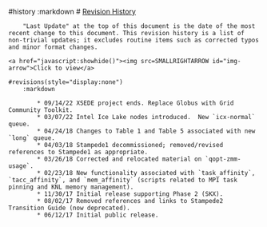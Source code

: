 <script type="text/javascript">
function showhide() {
var div = document.getElementById("revisions");
if (div.style.display == "block") 
{
document.getElementById("img-arrow").src = SMALLRIGHTARROW;
div.style.display = "none";
}
else 
{
div.style.display = "block";
document.getElementById("img-arrow").src = SMALLDOWNARROW;
}
}
</script>

#history
	:markdown
		# [Revision History](#history)

		"Last Update" at the top of this document is the date of the most recent change to this document. This revision history is a list of non-trivial updates; it excludes routine items such as corrected typos and minor format changes.
 
	<a href="javascript:showhide()"><img src=SMALLRIGHTARROW id="img-arrow">Click to view</a>

	#revisions(style="display:none")
		:markdown

			* 09/14/22 XSEDE project ends. Replace Globus with Grid Community Toolkit.
			* 03/07/22 Intel Ice Lake nodes introduced.  New `icx-normal` queue.
			* 04/24/18 Changes to Table 1 and Table 5 associated with new `long` queue.
			* 04/03/18 Stampede1 decommissioned; removed/revised references to Stampede1 as appropriate.
			* 03/26/18 Corrected and relocated material on `qopt-zmm-usage`.
			* 02/23/18 New functionality associated with `task_affinity`, `tacc_affinity`, and `mem_affinity` (scripts related to MPI task pinning and KNL memory management).
			* 11/30/17 Initial release supporting Phase 2 (SKX).
			* 08/02/17 Removed references and links to Stampede2 Transition Guide (now deprecated).
			* 06/12/17 Initial public release.

